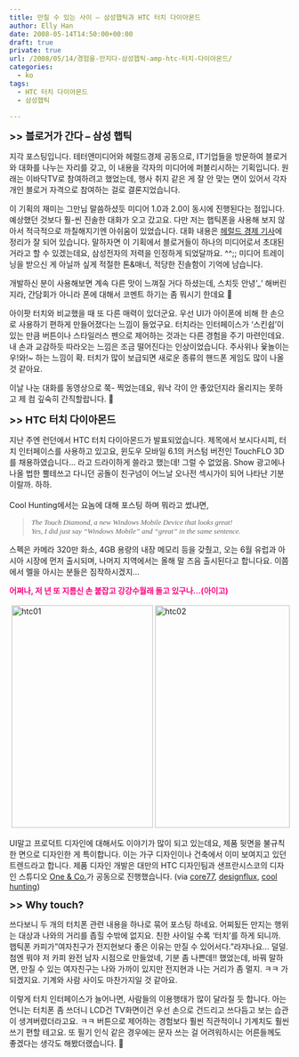 ```yaml
---
title: 만질 수 있는 사이 – 삼성햅틱과 HTC 터치 다이아몬드
author: Elly Han
date: 2008-05-14T14:50:00+00:00
draft: true
private: true
url: /2008/05/14/경험을-만지다-삼성햅틱-amp-htc-터치-다이아몬드/
categories:
  - ko
tags:
  - HTC 터치 다이아몬드
  - 삼성햅틱

---
```

**<FONT size="4">>> 블로거가 간다 &#8211; 삼성 햅틱</FONT>**

  


지각 포스팅입니다. 테터앤미디어와 헤럴드경제 공동으로, IT기업들을 방문하여 블로거와 대화를 나누는 자리를 갖고, 이 내용을 각자의 미디어에 퍼블리시하는 기획입니다. 원래는 이바닥TV로 참여하려고 했었는데, 행사 취지 같은 게 잘 안 맞는 면이 있어서 각자 개인 블로거 자격으로 참여하는 걸로 결론지었습니다. 

  


이 기획의 재미는 그만님 말씀하셨듯 미디어 1.0과 2.0이 동시에 진행된다는 점입니다. 예상했던 것보다 훨-씬 진솔한 대화가 오고 갔고요. 다만 저는 햅틱폰을 사용해 보지 않아서 적극적으로 까칠해지기엔 아쉬움이 있었습니다. 대화 내용은 [헤럴드 경제 기사][1]에 정리가 잘 되어 있습니다. 말하자면 이 기획에서 블로거들이 하나의 미디어로서 초대된 거라고 할 수 있겠는데요, 삼성전자의 저력을 인정하게 되었달까요. ^^;; 미디어 트레이닝을 받으신 게 아닐까 싶게 적절한 톤&매너, 적당한 진솔함이 기억에 남습니다.

  


개발하신 분이 사용해보면 계속 다른 맛이 느껴질 거다 하셨는데, 스치듯 안녕&#8217;_&#8217; 해버린지라, 간담회가 아니라 폰에 대해서 코멘트 하기는 좀 뭐시기 한데요 🙂

  


아이팟 터치와 비교했을 때 또 다른 매력이 있더군요. 우선 UI가 아이폰에 비해 한 손으로 사용하기 편하게 만들어졌다는 느낌이 들었구요. 터치라는 인터페이스가 &#8216;스킨쉽&#8217;이 있는 만큼 버튼이나 스타일러스 펜으로 제어하는 것과는 다른 경험을 주기 마련인데요. 내 손과 교감하듯 따라오는 느낌은 조금 떨어진다는 인상이었습니다. 주사위나 윷놀이는 우!와!~ 하는 느낌이 확. 터치가 많이 보급되면 새로운 종류의 핸드폰 게임도 많이 나올 것 같아요. 

  


이날 나눈 대화를 동영상으로 쭉- 찍었는데요, 워낙 각이 안 좋았던지라 올리지는 못하고 제 컴 깊숙히 간직할랍니다. 🙂

  


<div class="jetpack-video-wrapper">
  <span class="embed-youtube" style="text-align:center; display: block;"></span>
</div>

  


  


  


<P align="left">
  <FONT size="4"><STRONG>>> HTC 터치 다이아몬드</STRONG></FONT>
</P>

  


<P align="left">
  지난 주엔 런던에서 HTC 터치 다이아몬드가 발표되었습니다. 제목에서 보시다시피, 터치 인터페이스를 사용하고 있고요, 윈도우 모바일 6.1의 커스텀 버전인 TouchFLO 3D를 채용하였습니다&#8230; 라고 드라이하게 쓸라고 했는데! 그럴 수 없었음. Show 광고에나 나올 법한 뿔테쓰고 다니던 공돌이 친구넘이 어느날 오나전 섹시가이 되어 나타난 기분이랄까. 하하. <BR /><BR />Cool Hunting에서는 요놈에 대해 포스팅 하며 뭐라고 썼냐면,
</P>

  


>  
> 
> 
> <P align="left">
>   <EM><FONT face="Calibri" size="2">The Touch Diamond, a new Windows Mobile Device that looks great! <BR />Yes, I did just say &#8220;Windows Mobile&#8221; and &#8220;great&#8221; in the same sentence.</FONT></EM>
> </P>

  


<P align="left">
  스펙은 카메라 320만 화소, 4GB 용량의 내장 메모리 등을 갖췄고, 오는 6월 유럽과 아시아 시장에 먼저 출시되며, 나머지 지역에서는 올해 말 즈음 출시된다고 합니다요. 이쯤에서 멜을 아시는 분들은 짐작하시겠지&#8230;
</P>

  


<P align="left">
  <STRONG><FONT color="#ff0080">어쩌나, 저 년 또 지름신 손 붙잡고 강강수월래 돌고 있구나&#8230;(아이고) <BR /></FONT></STRONG><BR />&nbsp;<IMG style="border-width:0;" height="400" alt="htc01" src="https://i1.wp.com/ellyhan.cafe24.com/wp-content/uploads/2008/05/xufvoxvobh.jpg?resize=254%2C400" width="254" border="0" data-recalc-dims="1" /> <IMG style="border-width:0;" height="400" alt="htc02" src="https://i2.wp.com/ellyhan.cafe24.com/wp-content/uploads/2008/05/xz2ytdyibc.jpg?resize=242%2C400" width="242" border="0" data-recalc-dims="1" />
</P>

  


<P align="left">
  UI말고 프로덕트 디자인에 대해서도 이야기가 많이 되고 있는데요, 제품 뒷면을 불규칙한 면으로 디자인한 게 특이합니다. 이는 가구 디자인이나 건축에서 이미 보여지고 있던 트렌드라고 합니다. 제품 디자인 개발은 대만의 HTC 디자인팀과 샌프란시스코의 디자인 스튜디오 <A href="http://www.oneandco.com/">One & Co.</A>가 공동으로 진행했습니다. (via <A href="http://www.core77.com/blog/object_culture/touch_diamond_smart_phone_9706.asp">core77</A>, <A href="http://www.designflux.co.kr/first_sub.html?code=1641&board_value=dailynews">designflux</A>, <A href="http://www.coolhunting.com/archives/2008/05/htc_touch_diamo.php">cool hunting</A>)
</P>

  
  


<P align="left">
  <div class="jetpack-video-wrapper">
    <span class="embed-youtube" style="text-align:center; display: block;"></span>
  </div>
</P>

  
  
  


<P align="left">
  <FONT size="4"><STRONG>>> Why touch?</STRONG></FONT>
</P>

  


쓰다보니 두 개의 터치폰 관련 내용을 하나로 묶어 포스팅 하네요. 어찌됬든 만지는 행위는 대상과 나와의 거리를 좁힐 수밖에 없지요. 친한 사이일 수록 &#8216;터치&#8217;를 하게 되니까. 햅틱폰 카피가&#8221;여자친구가 전지현보다 좋은 이유는 만질 수 있어서다.&#8221;라쟈나요&#8230; 덜덜. 첨엔 뭐야 저 카피 완전 남자 시점으로 만들었네, 기분 좀 나쁜데!! 했었는데, 바꿔 말하면, 만질 수 있는 여자친구는 나와 가까이 있지만 전지현과 나는 거리가 좀 멀지. ㅋㅋ 가 되겠지요. 기계와 사람 사이도 마찬가지일 것 같아요.

  


이렇게 터치 인터페이스가 늘어나면, 사람들의 이용행태가 많이 달라질 듯 합니다. 아는 언니는 터치폰 좀 쓰더니 LCD건 TV화면이건 우선 손으로 건드리고 쓰다듬고 보는 습관이 생겨버렸더라고요. ㅋㅋ 버튼으로 제어하는 경험보다 훨씬 직관적이니 기계치도 훨씬 쓰기 편할 테고요. 또 필기 인식 같은 경우에는 문자 쓰는 걸 어려워하시는 어른들께도 좋겠다는 생각도 해봤더랬습니다. 🙂

 [1]: http://www.heraldbiz.com/SITE/data/html_dir/2008/05/06/200805060041.asp